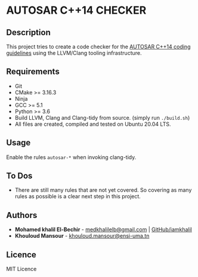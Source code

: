 # AUTOSAR C++14 CHECKER

## Description 

This project tries to create a code checker for the [AUTOSAR C++14 coding guidelines](https://www.autosar.org/fileadmin/user_upload/standards/adaptive/18-10/AUTOSAR_RS_CPP14Guidelines.pdf) using the LLVM/Clang tooling infrastructure.

## Requirements

- Git
- CMake >= 3.16.3
- Ninja
- GCC >= 5.1
- Python >= 3.6 
- Build LLVM, Clang and Clang-tidy from source. (simply run `./build.sh`) 
- All files are created, compiled and tested on Ubuntu 20.04 LTS.

## Usage

Enable the rules `autosar-*` when invoking clang-tidy.

## To Dos

- There are still many rules that are not yet covered. So covering as many rules as possible is a clear next step in this project.

## Authors

- **Mohamed khalil El-Bechir** - [medkhalilelb@gmail.com](medkhalilelb@gmail.com) | [GitHub/iamkhalil](https://github.com/iamkhalil)
- **Khouloud Mansour** - [khouloud.mansour@ensi-uma.tn](khouloud.mansour@ensi-uma.tn) 	

## Licence

MIT Licence
